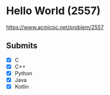 # Hello World (2557)

https://www.acmicpc.net/problem/2557

## Submits
- [x] C
- [x] C++
- [x] Python
- [x] Java
- [x] Kotlin